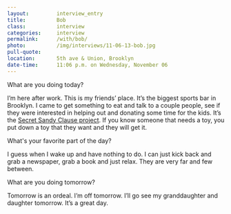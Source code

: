 ```yaml
---
layout:         interview_entry
title:          Bob
class:          interview
categories:     interview
permalink:      /with/bob/
photo:          /img/interviews/11-06-13-bob.jpg
pull-quote:
location:       5th ave & Union, Brooklyn
date-time:      11:06 p.m. on Wednesday, November 06
---
```

<p class="question">What are you doing today?</p>
<p>I’m here after work. This is my friends’ place. It’s the biggest sports bar in Brooklyn. I came to get something to eat and talk to a couple people, see if they were interested in helping out and donating some time for the kids. It’s the <a href="https://www.facebook.com/SecretSandyClausProject">Secret Sandy Clause project</a>. If you know someone that needs a toy, you put down a toy that they want and they will get it. </p>

<p class="question">What's your favorite part of the day?</p>
<p>I guess when I wake up and have nothing to do. I can just kick back and grab a newspaper, grab a book and just relax. They are very far and few between.</p>

<p class="question">What are you doing tomorrow?</p>
<p>Tomorrow is an ordeal. I’m off tomorrow. I’ll go see my granddaughter and daughter tomorrow. It’s a great day. </p>
